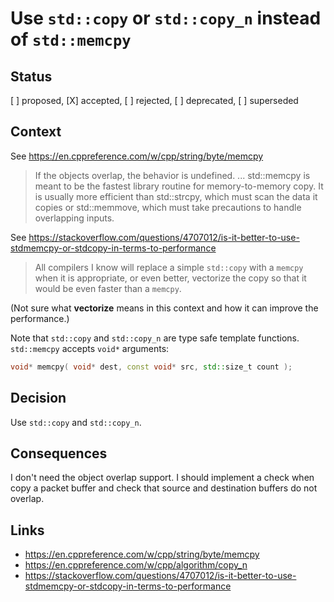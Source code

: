 # Use `std::copy` or `std::copy_n` instead of `std::memcpy`

## Status

[ ] proposed, [X] accepted, [ ] rejected, [ ] deprecated, [ ] superseded

## Context

See https://en.cppreference.com/w/cpp/string/byte/memcpy

> If the objects overlap, the behavior is undefined.
> ...
> std::memcpy is meant to be the fastest library routine for memory-to-memory copy. It is usually more efficient than std::strcpy, which must scan the data it copies or std::memmove, which must take precautions to handle overlapping inputs.

See https://stackoverflow.com/questions/4707012/is-it-better-to-use-stdmemcpy-or-stdcopy-in-terms-to-performance

> All compilers I know will replace a simple `std::copy` with a `memcpy` when it is appropriate, or even better, vectorize the copy so that it would be even faster than a `memcpy`.

(Not sure what **vectorize** means in this context and how it can improve the performance.)

Note that `std::copy` and `std::copy_n` are type safe template functions. `std::memcpy` accepts `void*` arguments:

```c++
void* memcpy( void* dest, const void* src, std::size_t count );
```

## Decision

Use `std::copy` and `std::copy_n`.

## Consequences

I don't need the object overlap support. I should implement a check when copy a packet buffer and check that source and destination buffers do not overlap.

## Links

- https://en.cppreference.com/w/cpp/string/byte/memcpy
- https://en.cppreference.com/w/cpp/algorithm/copy_n
- https://stackoverflow.com/questions/4707012/is-it-better-to-use-stdmemcpy-or-stdcopy-in-terms-to-performance
